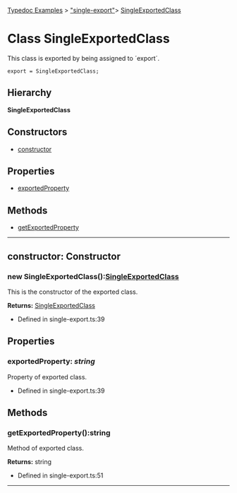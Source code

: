 [Typedoc Examples](../index.md) >  ["single-export"](../modules/_single_export_.md)>  [SingleExportedClass](../classes/_single_export_.singleexportedclass.md)
# Class SingleExportedClass


<p>This class is exported by being assigned to ´export´.</p>


<pre><code><span class="hljs-attribute">export</span> = SingleExportedClass<span class="hljs-comment">;</span>
</code></pre>





## Hierarchy
**SingleExportedClass**








## Constructors
* [constructor](../classes/_single_export_.singleexportedclass.md#constructor)

## Properties
* [exportedProperty](../classes/_single_export_.singleexportedclass.md#exportedproperty)

## Methods
* [getExportedProperty](../classes/_single_export_.singleexportedclass.md#getexportedproperty)

---




<a id="constructor"></a>
## constructor: Constructor

### new SingleExportedClass():[SingleExportedClass](../classes/_single_export_.singleexportedclass.md)



<p>This is the constructor of the exported class.</p>










**Returns:** [SingleExportedClass](../classes/_single_export_.singleexportedclass.md)







* Defined in single-export.ts:39












## Properties

<a id="exportedproperty"></a>

### **exportedProperty**:  *string* 


<p>Property of exported class.</p>










* Defined in single-export.ts:39








## Methods

<a id="getexportedproperty"></a>
### getExportedProperty():string



<p>Method of exported class.</p>










**Returns:** string







* Defined in single-export.ts:51









---




